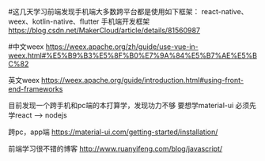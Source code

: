 #这几天学习前端发现手机端大多数跨平台都是使用如下框架：
react-native、weex、kotlin-native、flutter
手机端开发框架
https://blog.csdn.net/MakerCloud/article/details/81560987

#中文weex
https://weex.apache.org/zh/guide/use-vue-in-weex.html#%E5%B9%B3%E5%8F%B0%E7%9A%84%E5%B7%AE%E5%BC%82

英文weex
https://weex.apache.org/guide/introduction.html#using-front-end-frameworks

目前发现一个跨手机和pc端的本打算学，发现功力不够
要想学material-ui 必须先学react --> nodejs 

跨pc，app端
https://material-ui.com/getting-started/installation/

前端学习很不错的博客
http://www.ruanyifeng.com/blog/javascript/
